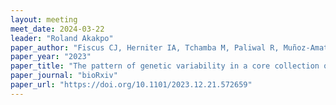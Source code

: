 ```yaml
---
layout: meeting
meet_date: 2024-03-22
leader: "Roland Akakpo"
paper_author: "Fiscus CJ, Herniter IA, Tchamba M, Paliwal R, Muñoz-Amatriaín M, Roberts PA, Abberton M, Alaba O, Close TJ, Oyatomi O, Koenig D"
paper_year: "2023"
paper_title: "The pattern of genetic variability in a core collection of 2,021 cowpea accessions"
paper_journal: "bioRxiv"
paper_url: "https://doi.org/10.1101/2023.12.21.572659"
---
```

